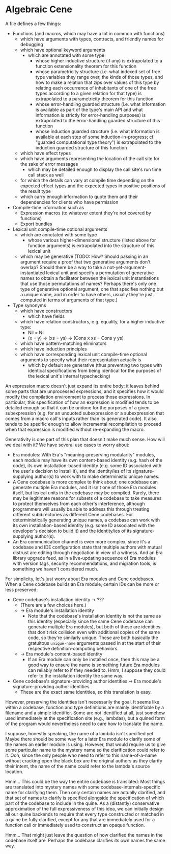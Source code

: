 # Algebraic Cene

A file defines a few things:

* Functions (and macros, which may have a lot in common with functions)
  * which have arguments with types, contracts, and friendly names for debugging
  * which have optional keyword arguments
    * which are annotated with some type
      * whose higher inductive structure (if any) is extrapolated to a function extensionality theorem for this function
      * whose parametricity structure (i.e. what indexed set of free type variables they range over, the kinds of those types, and how to make a relation that zips over values of this type by relating each occurrence of inhabitants of one of the free types according to a given relation for that type) is extrapolated to a parametricity theorem for this function
      * whose error-handling guarded structure (i.e. what information is available as part of the type's main API and what information is strictly for error-handling purposes) is extrapolated to the error-handling guarded structure of this function
      * whose induction guarded structure (i.e. what information is available at each step of some induction-in-progress; cf. "guarded computational type theory") is extrapolated to the induction guarded structure of this function
  * which have effect types
  * which have arguments representing the location of the call site for the sake of error messages
    * which may be detailed enough to display the call site's run time call stack as well
  * for which the details can vary at compile time depending on the expected effect types and the expected types in positive positions of the result type
  * which carry enough information to quote them and their dependencies for clients who have permission
* Compile-time information such as
  * Expression macros (to whatever extent they're not covered by functions)
  * Export bundles
* Lexical unit compile-time optional arguments
  * which are annotated with some type
    * whose various higher-dimensional structure (listed above for function arguments) is extrapolated into the structure of this lexical unit
  * which may be generative (TODO: How? Should passing in an argument require a proof that two generative arguments don't overlap? Should there be a way to take a not-yet-argument-instantiated lexical unit and specify a permutation of generative names to obtain a facilitator between the lexical unit instantiations that use those permutations of names? Perhaps there's only one type of generative optional argument, one that specifies nothing but a unique name, and in order to have others, usually they're just computed in terms of arguments of that type.)
* Type synonyms
  * which have constructors
    * which have fields
  * which have relation constructors, e.g. equality, for a higher inductive type:
    * Nil = Nil
    * (x = y) -> (xs = ys) -> (Cons x xs = Cons y ys)
  * which have pattern-matching eliminators
  * which have induction principles
  * which have corresponding lexical unit compile-time optional arguments to specify what their representation actually is
    * which by default are generative (thus preventing two types with identical specifications from being identical for the purposes of the lexical unit's internal typechecking)

An expression macro doesn't just expand its entire body; it leaves behind some parts that are unprocessed expressions, and it specifies how it would modify the compilation environment to process those expressions. In particular, this specification of how an expression is modified tends to be detailed enough so that it can be undone for the purposes of a given subexpression (e.g. for an unquoted subexpression or a subexpression that comes from a macro call's inputs rather than its generated code). It also tends to be specific enough to allow incremental recompilation to proceed when that expression is modified without re-expanding the macro.



Generativity is one part of this plan that doesn't make much sense. How will we deal with it? We have several use cases to worry about:

* Era modules: With Era's "meaning-preserving modularity" modules, each module may have its own content-based identity (e.g. hash of the code), its own installation-based identity (e.g. some ID associated with the user's decision to install it), and the identity/ies of its signature-supplying author(s) to work with to make deterministic unique names.
* A Cene codebase is more complex to think about; one codebase can generate multiple Era modules, and it isn't one of those Era modules itself, but lexical units in the codebase may be compiled. Rarely, there may be legitimate reasons for subsets of a codebase to take measures to protect themselves from each other's interference, although programmers will usually be able to address this through treating different subdirectories as different Cene codebases. For deterministically generating unique names, a codebase can work with its own installation-based identity (e.g. some ID associated with the developer's decision to build it) and the identity/ies of its signature-supplying author(s).
* An Era communication channel is even more complex, since it's a codebase and IDE configuration state that multiple authors with mutual distrust are editing through negotiation in view of a witness.
And an Era library upgrade feed, as in a live-updating sequence of Era modules with version tags, security recommendations, and migration tools, is something we haven't considered much.

For simplicity, let's just worry about Era modules and Cene codebases. When a Cene codebase builds an Era module, certain IDs can be more or less preserved:

* Cene codebase's installation identity -> ???
  * (There are a few choices here.)
  * -> Era module's installation identity
    * Note that the codebase's installation identity is not the same as this identity (especially since the same Cene codebase can generate multiple Era modules), but both of these are identities that don't risk collision even with additional copies of the same code, so they're similarly unique. These are both basically the gratuitous `unique-name` arguments passed in at the start of their respective definition-computing behaviors.
  * -> Era module's content-based identity
    * If an Era module can only be installed once, then this may be a good way to ensure the name is something future Era modules can reliably refer to if they needed to. Hmm, I suppose they could refer to the installation identity the same way.
* Cene codebase's signature-providing author identities -> Era module's signature-providing author identities
  * These are the exact same identities, so this translation is easy.

However, preserving the identities isn't necessarily the goal. It seems like within a codebase, function and type definitions are mainly identifiable by a filename and a simple identifier. Some are not identified at all, just somehow used immediately at the specification site (e.g., lambdas), but a quined form of the program would nevertheless need to care how to translate the name.

I suppose, honestly speaking, the name of a lambda isn't specified yet. Maybe there should be some way for a later Era module to clarify some of the names an earlier module is using. However, that would require us to give some particular name to the mystery name so the clarification could refer to it. Ooh, since the only people who need to refer to this name-of-a-name without cracking open the black box are the original authors as they clarify their intent, the name of the name could refer to the lambda's source location.

Hmm... This could be the way the entire codebase is translated: Most things are translated into mystery names with some codebase-internals-specific name for clarifying them. Then only certain names are actually clarified, and that set of names to clarify is specified alongside the specification of which part of the codebase to include in the quine. As a (distantly) conservative approximation of the full expressiveness of this idea, we can initially design all our quine backends to require that every type constructed or matched in a quine be fully clarified, except for any that are immediately used for a function call or immediately used to construct an opaque function.

Hmm... That might just leave the question of how clarified the names in the codebase itself are. Perhaps the codebase clarifies its own names the same way.
